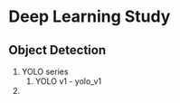 Deep Learning Study
===================


Object Detection
----------------
1. YOLO series
    1. YOLO v1 - yolo_v1
2. 
